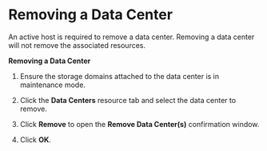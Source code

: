 # Removing a Data Center

An active host is required to remove a data center. Removing a data center will not remove the associated resources.

**Removing a Data Center**

1. Ensure the storage domains attached to the data center is in maintenance mode.

2. Click the **Data Centers** resource tab and select the data center to remove.

3. Click **Remove** to open the **Remove Data Center(s)** confirmation window.

4. Click **OK**.
